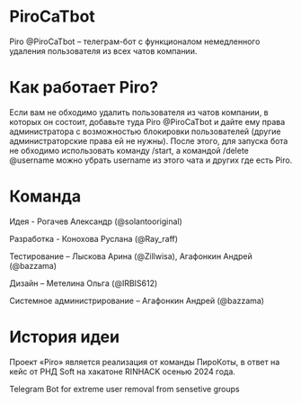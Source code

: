 # PiroCaTbot
Piro @PiroCaTbot – телеграм-бот с функционалом немедленного удаления пользователя из всех чатов компании.

# Как работает Piro?
Если вам не обходимо удалить пользователя из чатов компании, в которых он состоит, добавьте туда Piro @PiroCaTbot и дайте ему права администратора с возможностью блокировки пользователей (другие администраторские права ей не нужны). После этого, для запуска бота не обходимо использовать команду /start, а  командой /delete @username можно убрать username из этого чата и других где есть Piro.

# Команда

Идея - Рогачев Александр (@solantooriginal)

Разработка - Конохова Руслана (@Ray_raff)

Тестирование – Лыскова Арина (@Zillwisa), Агафонкин Андрей (@bazzama)

Дизайн – Метелина Ольга (@IRBIS612)

Cистемное администрирование – Агафонкин Андрей (@bazzama)

# История идеи
Проект «Piro» является реализация от команды ПироКоты, в ответ на кейс от РНД Soft на хакатоне RINHACK осенью 2024 года. 

Telegram Bot for extreme user removal from sensetive groups
